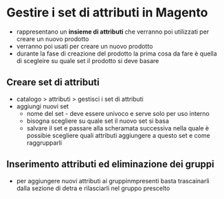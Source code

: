 # Gestire i set di attributi in Magento

+ rappresentano un <b> insieme di attributi </b> che verranno poi utilizzati per creare un nuovo prodotto
+ verranno poi usati per creare un nuovo prodotto
+ durante la fase di creazione del prodotto la prima cosa da fare è quella di scegleire su quale set il prodotto si deve basare

## Creare set di attributi 

+ catalogo > attributi > gestisci i set di attributi
+ aggiungi nuovi set
  + nome del set - deve essere univoco e serve solo per uso interno
  + bisogna scegliere su quale set il nuovo set si basa
  + salvare il set e passare alla scheramata successiva nella quale è possibie scegliere quali attributi aggiungere a questo set e come raggrupparli 


## Inserimento attributi ed eliminazione dei gruppi

+ per aggiungere nuovi attributi ai gruppinmpresenti basta trascainarli dalla sezione di detra e rilasciarli nel gruppo prescelto